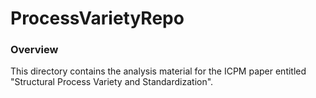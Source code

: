 # ProcessVarietyRepo

### Overview
This directory contains the analysis material for the ICPM paper entitled "Structural Process Variety and Standardization".
